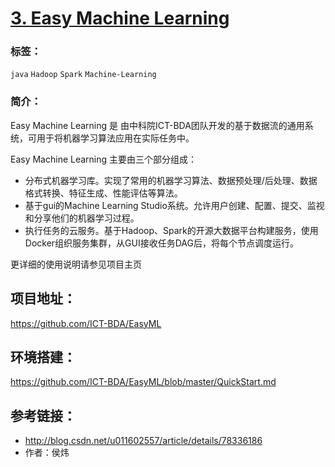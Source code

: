 # [3. Easy Machine Learning](https://github.com/ICT-BDA/EasyML)

### 标签：

`java` `Hadoop` `Spark`  `Machine-Learning`

### 简介：

Easy Machine Learning 是 由中科院ICT-BDA团队开发的基于数据流的通用系统，可用于将机器学习算法应用在实际任务中。


Easy Machine Learning 主要由三个部分组成：

- 分布式机器学习库。实现了常用的机器学习算法、数据预处理/后处理、数据格式转换、特征生成、性能评估等算法。
- 基于gui的Machine Learning Studio系统。允许用户创建、配置、提交、监视和分享他们的机器学习过程。
- 执行任务的云服务。基于Hadoop、Spark的开源大数据平台构建服务，使用Docker组织服务集群，从GUI接收任务DAG后，将每个节点调度运行。


更详细的使用说明请参见项目主页

## 项目地址：

https://github.com/ICT-BDA/EasyML

## 环境搭建：

https://github.com/ICT-BDA/EasyML/blob/master/QuickStart.md

## 参考链接：

- http://blog.csdn.net/u011602557/article/details/78336186
- 作者：侯炜

